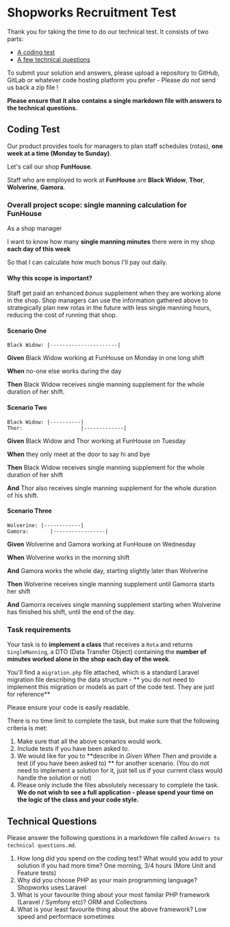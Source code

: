 # Shopworks Recruitment Test

Thank you for taking the time to do our technical test. It consists of two parts:

- [A coding test](#coding-test)
- [A few technical questions](#technical-questions)

To submit your solution and answers, please upload a repository to GitHub, GitLab or whatever code hosting platform you prefer - Please *do not* send us back a zip file !

**Please ensure that it also contains a single markdown file with answers to the technical questions.**

## Coding Test

Our product provides tools for managers to plan staff schedules (rotas), __one week at a time (Monday to Sunday)__. 

Let's call our shop __FunHouse__. 

Staff who are employed to work at __FunHouse__ are __Black Widow__, __Thor__, __Wolverine__, __Gamora__.

### Overall project scope: single manning calculation for FunHouse

>>>
As a shop manager

I want to know how many **single manning minutes** there were in my shop **each day of this week**

So that I can calculate how much bonus I'll pay out daily. 
>>>

#### Why this scope is important?

Staff get paid an enhanced _bonus_ supplement when they are working alone in the shop. Shop managers can use the information gathered above to strategically plan new rotas in the future with less single manning hours, reducing the cost of running that shop.


#### Scenario One

>>>
```
Black Widow: |----------------------|
```

__Given__ Black Widow working at FunHouse on Monday in one long shift

__When__ no-one else works during the day

__Then__ Black Widow receives single manning supplement for the whole duration of her shift. 
>>>

#### Scenario Two

>>>
```
Black Widow: |----------|
Thor:                   |-------------|
```

__Given__ Black Widow and Thor working at FunHouse on Tuesday

__When__ they only meet at the door to say hi and bye

__Then__ Black Widow receives single manning supplement for the whole duration of her shift

__And__ Thor also receives single manning supplement for the whole duration of his shift.
>>>

#### Scenario Three

>>>
```
Wolverine: |------------|
Gamora:       |-----------------|
```

__Given__ Wolverine and Gamora working at FunHouse on Wednesday

__When__ Wolverine works in the morning shift

__And__ Gamora works the whole day, starting slightly later than Wolverine

__Then__ Wolverine receives single manning supplement until Gamorra starts her shift

__And__ Gamorra receives single manning supplement starting when Wolverine has finished his shift, until the end of the day.
>>>

### Task requirements

Your task is to **implement a class** that receives a `Rota` and returns `SingleManning`, a DTO (Data Transfer Object) containing the __number of minutes worked alone in the shop each day of the week__.

You'll find a `migration.php` file attached, which is a standard Laravel migration file describing the data structure - ** you do not need to implement this migration or models as part of the code test. They are just for reference**

Please ensure your code is easily readable.

There is no time limit to complete the task, but make sure that the following criteria is met:

1. Make sure that all the above scenarios would work.
2. Include tests if you have been asked to.
3. We would like for you to **describe in *Given When Then* and provide a test (if you have been asked to) ** for another scenario. (You do not need to implement a solution for it, just tell us if your current class would handle the solution or not)
4. Please only include the files absolutely necessary to complete the task. **We do not wish to see a full application - please spend your time on the logic of the class and your code style.**

## Technical Questions

Please answer the following questions in a markdown file called `Answers to technical questions.md`.

1. How long did you spend on the coding test? What would you add to your solution if you had more time?
One morning, 3/4 hours (More Unit and Feature tests)
2. Why did you choose PHP as your main programming language?
Shopworks uses Laravel
3. What is your favourite thing about your most familar PHP framework (Laravel / Symfony etc)?
ORM and Collections 
4. What is your least favourite thing about the above framework?
Low speed and performace sometimes 

